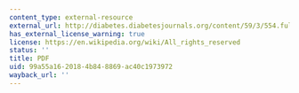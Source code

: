 ```yaml
---
content_type: external-resource
external_url: http://diabetes.diabetesjournals.org/content/59/3/554.full.pdf
has_external_license_warning: true
license: https://en.wikipedia.org/wiki/All_rights_reserved
status: ''
title: PDF
uid: 99a55a16-2018-4b84-8869-ac40c1973972
wayback_url: ''
---
```

